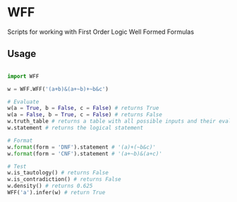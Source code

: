 # WFF
Scripts for working with First Order Logic Well Formed Formulas

## Usage

```python

import WFF

w = WFF.WFF('(a+b)&(a+~b)+~b&c')

# Evaluate
w(a = True, b = False, c = False) # returns True
w(a = False, b = True, c = False) # returns False
w.truth_table # returns a table with all possible inputs and their evaluated values
w.statement # returns the logical statement

# Format
w.format(form = 'DNF').statement # '(a)+(~b&c)'
w.format(form = 'CNF').statement # '(a+~b)&(a+c)'

# Test
w.is_tautology() # returns False
w.is_contradiction() # returns False
w.density() # returns 0.625
WFF('a').infer(w) # return True

```
